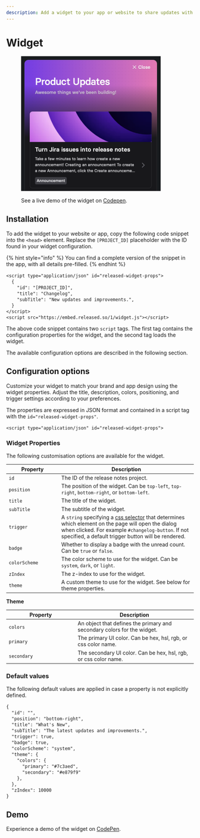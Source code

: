 ```yaml
---
description: Add a widget to your app or website to share updates with your customers.
---
```


# Widget



<figure><img src="../../.gitbook/assets/widget.png" alt="" width="375"><figcaption><p>See a live demo of the widget on <a href="https://codepen.io/released/pen/WNaaMNx">Codepen</a>.</p></figcaption></figure>

## Installation

To add the widget to your website or app, copy the following code snippet into the `<head>` element. Replace the `[PROJECT_ID]` placeholder with the ID found in your widget configuration.&#x20;

{% hint style="info" %}
You can find a complete version of the snippet in the app, with all details pre-filled.
{% endhint %}

```
<script type="application/json" id="released-widget-props">
  {
    "id": "[PROJECT_ID]",
    "title": "Changelog",
    "subTitle": "New updates and improvements.",
  }
</script>
<script src="https://embed.released.so/1/widget.js"></script>
```

The above code snippet contains two `script` tags. The first tag contains the configuration properties for the widget, and the second tag loads the widget.&#x20;

The available configuration options are described in the following section.

## Configuration options

Customize your widget to match your brand and app design using the widget properties. Adjust the title, description, colors, positioning, and trigger settings according to your preferences.

The properties are expressed in JSON format and contained in a script tag with the `id="released-widget-props"`.&#x20;

```
<script type="application/json" id="released-widget-props">
```

### **Widget Properties**&#x20;

The following customisation options are available for the widget.&#x20;

<table data-full-width="false"><thead><tr><th width="170">Property</th><th width="588">Description</th></tr></thead><tbody><tr><td><code>id</code></td><td>The ID of the release notes project.</td></tr><tr><td><code>position</code></td><td>The position of the widget. Can be <code>top-left</code>, <code>top-right</code>, <code>bottom-right</code>, or <code>bottom-left</code>.</td></tr><tr><td><code>title</code></td><td>The title of the widget.</td></tr><tr><td><code>subTitle</code></td><td>The subtitle of the widget.</td></tr><tr><td><code>trigger</code></td><td>A <code>string</code> specifying a <a href="https://www.w3schools.com/cssref/css_selectors.php">css selector</a> that determines which element on the page will open the dialog when clicked. For example <code>#changelog-button</code>. If not specified, a default trigger button will be rendered. </td></tr><tr><td><code>badge</code></td><td>Whether to display a badge with the unread count. Can be <code>true</code> or <code>false</code>.</td></tr><tr><td><code>colorScheme</code></td><td>The color scheme to use for the widget. Can be <code>system</code>, <code>dark</code>, or <code>light</code>.</td></tr><tr><td><code>zIndex</code></td><td>The z-index to use for the widget.</td></tr><tr><td><code>theme</code></td><td>A custom theme to use for the widget. See below for theme properties.</td></tr></tbody></table>

**Theme**&#x20;

<table><thead><tr><th width="171">Property</th><th>Description</th></tr></thead><tbody><tr><td><code>colors</code></td><td>An object that defines the primary and secondary colors for the widget.</td></tr><tr><td>      <code>primary</code></td><td>The primary UI color. Can be hex, hsl, rgb, or css color name.</td></tr><tr><td>      <code>secondary</code></td><td>The secondary UI color. Can be hex, hsl, rgb, or css color name.</td></tr></tbody></table>

### Default values

The following default values are applied in case a property is not explicitly defined.&#x20;

```
{
  "id": "",
  "position": "bottom-right",
  "title": "What's New",
  "subTitle": "The latest updates and improvements.",
  "trigger": true,
  "badge": true,
  "colorScheme": "system",
  "theme": {
    "colors": {
      "primary": "#7c3aed",
      "secondary": "#e879f9"
    },
  },
  "zIndex": 10000
}
```

## Demo

Experience a demo of the widget on [CodePen](https://codepen.io/released/pen/WNaaMNx).

